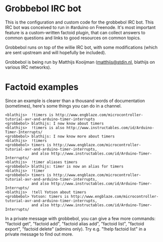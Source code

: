 Grobbebol IRC bot
=================
This is the configuration and custom code for the grobbebol IRC bot.
This IRC bot was conceived to run in #arduino on Freenode. It's most
important feature is a custom-written factoid plugin, that can collect
answers to common questions and links to good resources on common
topics.

Grobbebol runs on top of the willie IRC bot, with some modifications
(which are sent upstream and will hopefully be included).

Grobbebol is being run by Matthijs Kooijman (matthijs@stdin.nl, blathijs
on various IRC networks).

Factoid examples
================
Since an example is clearer than a thousand words of documentation
(sometimes), here's some things you can do in a channel.

```
<blathijs>  !timers is http://www.engblaze.com/microcontroller-tutorial-avr-and-arduino-timer-interrupts
<grobbebol> blathijs: I now know about timers
<blathijs>  !timers is also http://www.instructables.com/id/Arduino-Timer-Interrupts/
<grobbebol> blathijs: I now know more about timers
<blathijs>  !timers
<grobbebol> timers is http://www.engblaze.com/microcontroller-tutorial-avr-and-arduino-timer-interrupts,
            and also http://www.instructables.com/id/Arduino-Timer-Interrupts/
<blathijs>  !timer aliases timers
<grobbebol> blathijs: timer is now an alias for timers
<blathijs>  !timer
<grobbebol> timers is http://www.engblaze.com/microcontroller-tutorial-avr-and-arduino-timer-interrupts,
            and also http://www.instructables.com/id/Arduino-Timer-Interrupts/
<blathijs>  !tell Yotson about timers
<grobbebol> Yotson: timers is http://www.engblaze.com/microcontroller-tutorial-avr-and-arduino-timer-interrupts,
            and also http://www.instructables.com/id/Arduino-Timer-Interrupts/
```

In a private message with grobbebol, you can give a few more commands:
"factoid get", "factoid add", "factoid alias add", "factoid list",
"factoid export", "factoid delete" (admins only). Try e.g. "!help
factoid list" in a private message to find out more.
